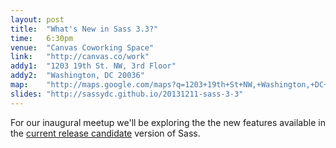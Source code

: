 ```yaml
---
layout: post
title:  "What's New in Sass 3.3?"
time:   6:30pm
venue:  "Canvas Coworking Space"
link:   "http://canvas.co/work"
addy1:  "1203 19th St. NW, 3rd Floor"
addy2:  "Washington, DC 20036"
map:    "http://maps.google.com/maps?q=1203+19th+St+NW,+Washington,+DC+20036"
slides: "http://sassydc.github.io/20131211-sass-3-3"
---
```


For our inaugural meetup we'll be exploring the the new features available in the [current release candidate](https://twitter.com/SassCSS/status/389086335505805312) version of Sass.
